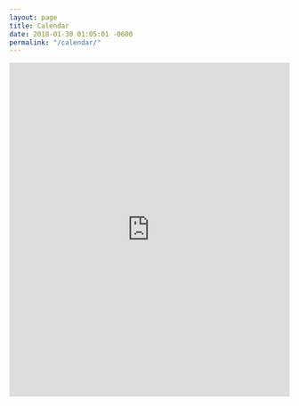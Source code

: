 ```yaml
---
layout: page
title: Calendar
date: 2018-01-30 01:05:01 -0600
permalink: "/calendar/"
---
```


<iframe src="https://calendar.google.com/calendar/embed?height=600&amp;wkst=1&amp;bgcolor=%23FFFFFF&amp;src=ulsl35rjnems0td5cbrgn17phk%40group.calendar.google.com&amp;color=%23AB8B00&amp;ctz=America%2FChicago" style="border-width: 0; max-width: 100vw; max-height: 80vh;" width="100%" height="600" frameborder="0" scrolling="no"></iframe>
